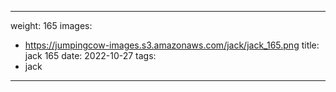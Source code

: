 
---
weight: 165
images:
- https://jumpingcow-images.s3.amazonaws.com/jack/jack_165.png
title: jack 165
date: 2022-10-27
tags:
- jack
---
